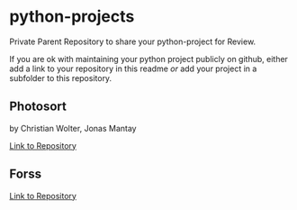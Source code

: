# python-projects
Private Parent Repository to share your python-project for Review.

If you are ok with maintaining your python project publicly on github, either add a link to your repository in this readme 
*or* add your project in a subfolder to this repository.

## Photosort
by Christian Wolter, Jonas Mantay

[Link to Repository](https://github.com/mantayjon/htw_info3_lab03)

## Forss

[Link to Repository](https://github.com/JonasTrenkler/info3-lab03-forss)
